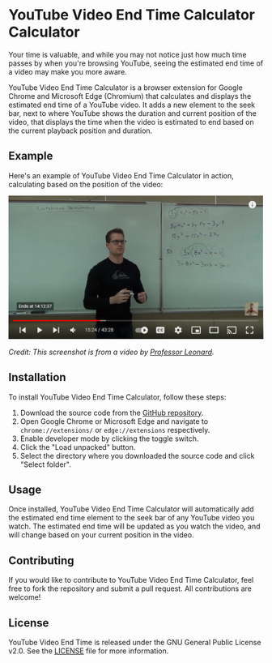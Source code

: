 # YouTube Video End Time Calculator Calculator

Your time is valuable, and while you may not notice just how much time passes by when you're browsing YouTube, seeing the estimated end time of a video may make you more aware.

YouTube Video End Time Calculator is a browser extension for Google Chrome and Microsoft Edge (Chromium) that calculates and displays the estimated end time of a YouTube video. It adds a new element to the seek bar, next to where YouTube shows the duration and current position of the video, that displays the time when the video is estimated to end based on the current playback position and duration.

## Example

Here's an example of YouTube Video End Time Calculator in action, calculating based on the position of the video:

![Screenshot of YouTube Video End Time Calculator extension in action](./screenshot.png)

*Credit: This screenshot is from a video by [Professor Leonard](https://www.youtube.com/@ProfessorLeonard).*

## Installation

To install YouTube Video End Time Calculator, follow these steps:

1. Download the source code from the [GitHub repository](https://github.com/lateralrook/youtube-end-time-calculator).
2. Open Google Chrome or Microsoft Edge and navigate to `chrome://extensions/` or `edge://extensions` respectively.
3. Enable developer mode by clicking the toggle switch.
4. Click the "Load unpacked" button.
5. Select the directory where you downloaded the source code and click "Select folder".

## Usage

Once installed, YouTube Video End Time Calculator will automatically add the estimated end time element to the seek bar of any YouTube video you watch. The estimated end time will be updated as you watch the video, and will change based on your current position in the video.

## Contributing

If you would like to contribute to YouTube Video End Time Calculator, feel free to fork the repository and submit a pull request. All contributions are welcome!

## License

YouTube Video End Time is released under the GNU General Public License v2.0. See the [LICENSE](LICENSE) file for more information.
